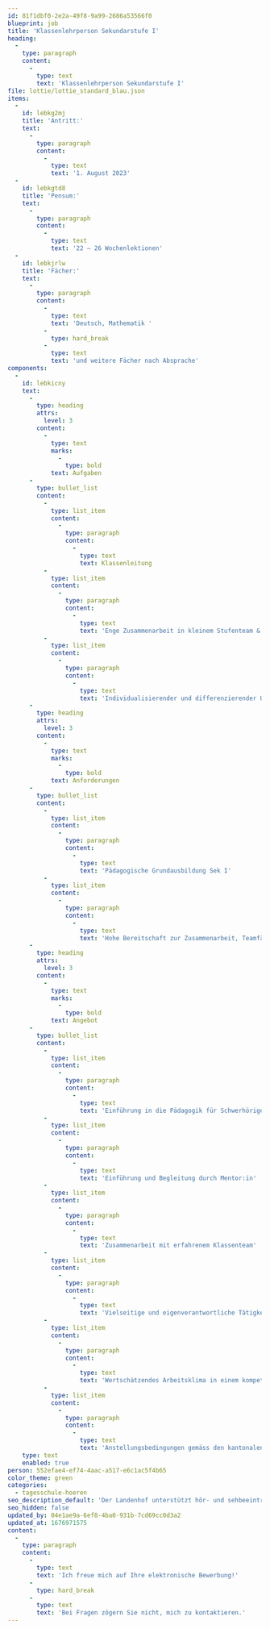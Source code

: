 ```yaml
---
id: 81f1dbf0-2e2a-49f8-9a99-2686a53566f0
blueprint: job
title: 'Klassenlehrperson Sekundarstufe I'
heading:
  -
    type: paragraph
    content:
      -
        type: text
        text: 'Klassenlehrperson Sekundarstufe I'
file: lottie/lottie_standard_blau.json
items:
  -
    id: lebkg2mj
    title: 'Antritt:'
    text:
      -
        type: paragraph
        content:
          -
            type: text
            text: '1. August 2023'
  -
    id: lebkgtd8
    title: 'Pensum:'
    text:
      -
        type: paragraph
        content:
          -
            type: text
            text: '22 – 26 Wochenlektionen'
  -
    id: lebkjrlw
    title: 'Fächer:'
    text:
      -
        type: paragraph
        content:
          -
            type: text
            text: 'Deutsch, Mathematik '
          -
            type: hard_break
          -
            type: text
            text: 'und weitere Fächer nach Absprache'
components:
  -
    id: lebkicny
    text:
      -
        type: heading
        attrs:
          level: 3
        content:
          -
            type: text
            marks:
              -
                type: bold
            text: Aufgaben
      -
        type: bullet_list
        content:
          -
            type: list_item
            content:
              -
                type: paragraph
                content:
                  -
                    type: text
                    text: Klassenleitung
          -
            type: list_item
            content:
              -
                type: paragraph
                content:
                  -
                    type: text
                    text: 'Enge Zusammenarbeit in kleinem Stufenteam & Sozialpädagogik'
          -
            type: list_item
            content:
              -
                type: paragraph
                content:
                  -
                    type: text
                    text: 'Individualisierender und differenzierender Unterricht in altersdurchmischter Klasse'
      -
        type: heading
        attrs:
          level: 3
        content:
          -
            type: text
            marks:
              -
                type: bold
            text: Anforderungen
      -
        type: bullet_list
        content:
          -
            type: list_item
            content:
              -
                type: paragraph
                content:
                  -
                    type: text
                    text: 'Pädagogische Grundausbildung Sek I'
          -
            type: list_item
            content:
              -
                type: paragraph
                content:
                  -
                    type: text
                    text: 'Hohe Bereitschaft zur Zusammenarbeit, Teamfähigkeit, offene und transparente Kommunikation, Lernbereitschaft, Identifikation mit dem Profil der Schule'
      -
        type: heading
        attrs:
          level: 3
        content:
          -
            type: text
            marks:
              -
                type: bold
            text: Angebot
      -
        type: bullet_list
        content:
          -
            type: list_item
            content:
              -
                type: paragraph
                content:
                  -
                    type: text
                    text: 'Einführung in die Pädagogik für Schwerhörige'
          -
            type: list_item
            content:
              -
                type: paragraph
                content:
                  -
                    type: text
                    text: 'Einführung und Begleitung durch Mentor:in'
          -
            type: list_item
            content:
              -
                type: paragraph
                content:
                  -
                    type: text
                    text: 'Zusammenarbeit mit erfahrenem Klassenteam'
          -
            type: list_item
            content:
              -
                type: paragraph
                content:
                  -
                    type: text
                    text: 'Vielseitige und eigenverantwortliche Tätigkeit in einer innovativen Institution'
          -
            type: list_item
            content:
              -
                type: paragraph
                content:
                  -
                    type: text
                    text: 'Wertschätzendes Arbeitsklima in einem kompetenten (sonder-)pädagogischen Team'
          -
            type: list_item
            content:
              -
                type: paragraph
                content:
                  -
                    type: text
                    text: 'Anstellungsbedingungen gemäss den kantonalen Richtlinien'
    type: text
    enabled: true
person: 552efae4-ef74-4aac-a517-e6c1ac5f4b65
color_theme: green
categories:
  - tagesschule-hoeren
seo_description_default: 'Der Landenhof unterstützt hör- und sehbeeinträchtigte Kinder & Jugendliche in ihrem selbstbestimmten Leben durch Förderung ihrer Fähigkeiten & Entwicklung'
seo_hidden: false
updated_by: 04e1ae9a-6ef8-4ba0-931b-7cd69cc0d3a2
updated_at: 1676971575
content:
  -
    type: paragraph
    content:
      -
        type: text
        text: 'Ich freue mich auf Ihre elektronische Bewerbung!'
      -
        type: hard_break
      -
        type: text
        text: 'Bei Fragen zögern Sie nicht, mich zu kontaktieren.'
---
```

